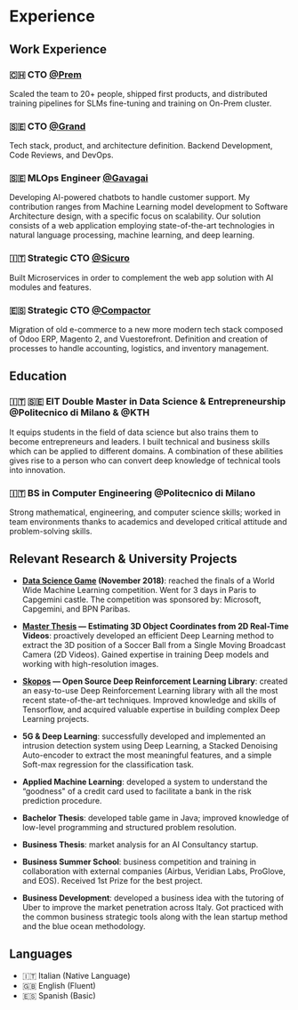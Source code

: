 # Experience

## Work Experience

### 🇨🇭 CTO [@Prem](https://premai.io)

Scaled the team to 20+ people, shipped first products, and distributed training pipelines for SLMs fine-tuning and training on On-Prem cluster.

### 🇸🇪 CTO [@Grand](https://grand.io)

Tech stack, product, and architecture definition. Backend Development, Code Reviews, and DevOps.

### 🇸🇪 MLOps Engineer [@Gavagai](https://gavagai.io)

Developing AI-powered chatbots to handle customer support. My contribution ranges from Machine Learning model development to Software Architecture design, with a specific focus on scalability. Our solution consists of a web application employing state-of-the-art technologies in natural language processing, machine learning, and deep learning.

### 🇮🇹 Strategic CTO [@Sicuro](https://sicuro.it)

Built Microservices in order to complement the web app solution with AI modules and features.

### 🇪🇸 Strategic CTO [@Compactor](https://compactorstore.com)

Migration of old e-commerce to a new more modern tech stack composed of Odoo ERP, Magento 2, and Vuestorefront. Definition and creation of processes to handle accounting, logistics, and inventory management.

## Education

### 🇮🇹 🇸🇪 EIT Double Master in Data Science & Entrepreneurship @Politecnico di Milano & @KTH

It equips students in the field of data science but also trains them to become entrepreneurs and leaders. I built technical and business skills which can be applied to different domains. A combination of these abilities gives rise to a person who can convert deep knowledge of technical tools into innovation.

### 🇮🇹 BS in Computer Engineering @Politecnico di Milano

Strong mathematical, engineering, and computer science skills; worked in team environments thanks to academics and developed critical attitude and problem-solving skills.

## Relevant Research & University Projects

- **[Data Science Game](https://www.axa.com/en/news/data-science-game-2018) (November 2018)**: reached the finals of a World Wide Machine Learning competition. Went for 3 days in Paris to Capgemini castle. The competition was sponsored by: Microsoft, Capgemini, and BPN Paribas.

- **[Master Thesis](https://www.politesi.polimi.it/handle/10589/141805) — Estimating 3D Object Coordinates from 2D Real-Time Videos**: proactively developed an efficient Deep Learning method to extract the 3D position of a Soccer Ball from a Single Moving Broadcast Camera (2D Videos). Gained expertise in training Deep models and working with high-resolution images.

- **[Skopos](https://github.com/Skopos-team/Skopos) — Open Source Deep Reinforcement Learning Library**: created an easy-to-use Deep Reinforcement Learning library with all the most recent state-of-the-art techniques. Improved knowledge and skills of Tensorflow, and acquired valuable expertise in building complex Deep Learning projects.

- **5G & Deep Learning**: successfully developed and implemented an intrusion detection system using Deep Learning, a Stacked Denoising Auto-encoder to extract the most meaningful features, and a simple Soft-max regression for the classification task.

- **Applied Machine Learning**: developed a system to understand the “goodness" of a credit card used to facilitate a bank in the risk prediction procedure.

- **Bachelor Thesis**: developed table game in Java; improved knowledge of low-level programming and structured problem resolution.

- **Business Thesis**: market analysis for an AI Consultancy startup.

- **Business Summer School**: business competition and training in collaboration with external companies (Airbus, Veridian Labs, ProGlove, and EOS). Received 1st Prize for the best project.

- **Business Development**: developed a business idea with the tutoring of Uber to improve the market penetration across Italy. Got practiced with the common business strategic tools along with the lean startup method and the blue ocean methodology. 

## Languages

- 🇮🇹 Italian (Native Language)
- 🇬🇧 English (Fluent)
- 🇪🇸 Spanish (Basic)
